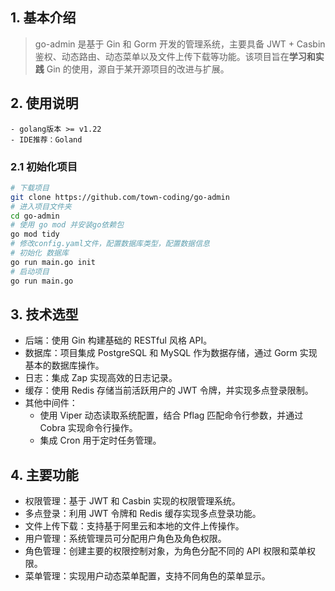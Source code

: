 ## 1. 基本介绍
> go-admin 是基于 Gin 和 Gorm 开发的管理系统，主要具备 JWT + Casbin 鉴权、动态路由、动态菜单以及文件上传下载等功能。该项目旨在**学习和实践** Gin 的使用，源自于某开源项目的改进与扩展。

## 2. 使用说明
```
- golang版本 >= v1.22
- IDE推荐：Goland
```

### 2.1 初始化项目
```bash
# 下载项目
git clone https://github.com/town-coding/go-admin
# 进入项目文件夹
cd go-admin
# 使用 go mod 并安装go依赖包
go mod tidy
# 修改config.yaml文件，配置数据库类型，配置数据信息
# 初始化 数据库
go run main.go init
# 启动项目
go run main.go
```
## 3. 技术选型
- 后端：使用 Gin 构建基础的 RESTful 风格 API。
- 数据库：项目集成 PostgreSQL 和 MySQL 作为数据存储，通过 Gorm 实现基本的数据库操作。
- 日志：集成 Zap 实现高效的日志记录。
- 缓存：使用 Redis 存储当前活跃用户的 JWT 令牌，并实现多点登录限制。
- 其他中间件：
  - 使用 Viper 动态读取系统配置，结合 Pflag 匹配命令行参数，并通过 Cobra 实现命令行操作。
  - 集成 Cron 用于定时任务管理。

## 4. 主要功能

- 权限管理：基于 JWT 和 Casbin 实现的权限管理系统。
- 多点登录：利用 JWT 令牌和 Redis 缓存实现多点登录功能。
- 文件上传下载：支持基于阿里云和本地的文件上传操作。
- 用户管理：系统管理员可分配用户角色及角色权限。
- 角色管理：创建主要的权限控制对象，为角色分配不同的 API 权限和菜单权限。
- 菜单管理：实现用户动态菜单配置，支持不同角色的菜单显示。
